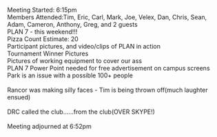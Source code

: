 Meeting Started: 6:15pm<br />
Members Attended:Tim, Eric, Carl, Mark, Joe, Velex, Dan, Chris, Sean, Adam, Cameron, Anthony, Greg, and 2 guests<br />
PLAN 7 - this weekend!!!<br />
Pizza Count Estimate: 20<br />
Participant pictures, and video/clips of PLAN in action<br />
Tournament Winner Pictures<br />
Pictures of working equipment to cover our ass<br />
PLAN 7 Power Point needed for free advertisement on campus screens<br />
Park is an issue with a possible 100+ people<br />
<br />
Rancor was making silly faces - Tim is being thrown off(much laughter ensued)<br />
<br />
DRC called the club......from the club(OVER SKYPE!)<br />
<br />
Meeting adjourned at 6:52pm